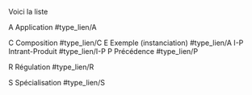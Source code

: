 
Voici la liste

A
Application
#type_lien/A 

C
Composition
#type_lien/C 
E
Exemple (instanciation)
#type_lien/A 
I-P
Intrant-Produit
#type_lien/I-P
P
Précédence
#type_lien/P 

R
Régulation
#type_lien/R

S
Spécialisation
#type_lien/S 

